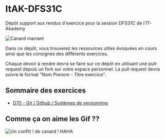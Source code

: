 # ItAK-DFS31C

Dépôt support aux rendus d'exercice pour la session DFS31C de l'IT-Akademy

![Canard marrant](https://media.giphy.com/media/v1.Y2lkPTc5MGI3NjExYXZ5amtqN290c3djdXNnaXZnOXQyNnpzOWtjZnF4NDJwMnJncTdhbCZlcD12MV9pbnRlcm5hbF9naWZfYnlfaWQmY3Q9Zw/S1SnLg08CxnUGqyqha/giphy.gif)

Dans ce dépôt, vous trouverez les ressources utiles évoquées en cours ainsi que les consignes des différents exercices.

Chaque devoir à rendre devra se faire sur ce dépôt en utilisant une pull-request depuis un fork sur votre espace personnel.
La pull request devra suivre le format "Nom Prenom - Titre exercice".

## Sommaire des exercices

  - [D70 - Git / Github / Systèmes de versionning](D70_Git/Exercices.md)

## Comme ça on aime les Gif ??

![Un conflit ! de canard ! HAHA](https://media1.tenor.com/m/_unefcDI8B8AAAAC/pattes-de-canard-funny.gif "DES PATTES DE CANAAAAAAAAAAAAAAAAAAARD")
